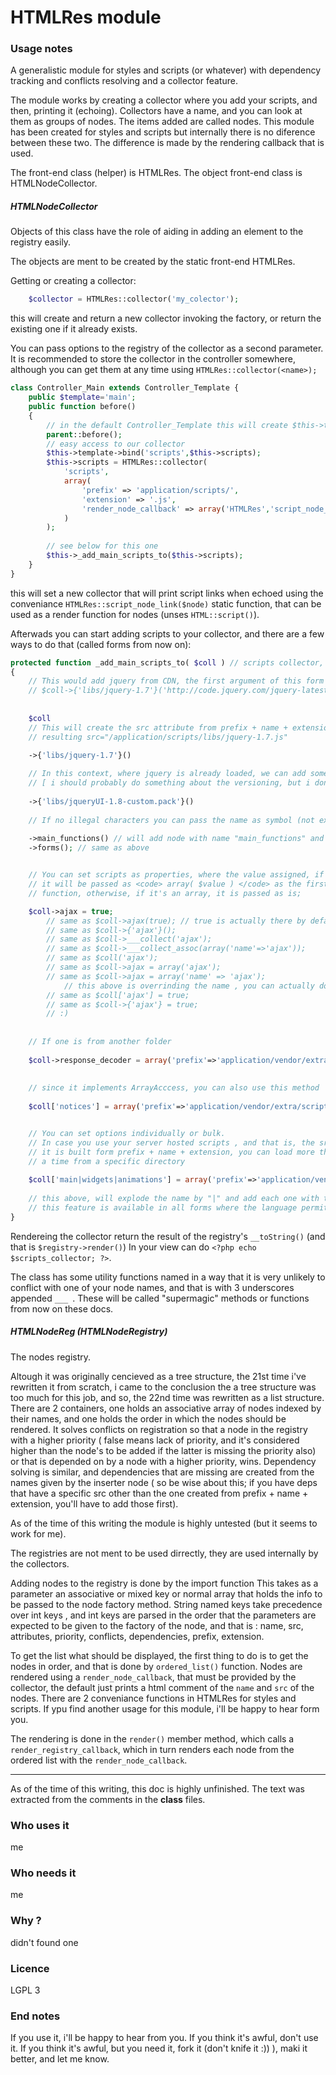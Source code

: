 # HTMLRes module


### Usage notes

A generalistic module for styles and scripts (or whatever) with dependency tracking and conflicts
resolving and a collector feature.

The module works by creating a collector where you add your scripts, and then, printing it (echoing).
Collectors have a name, and you can look at them as groups of nodes. The items added are called nodes.
This module has been created for styles and scripts but internally there is no diference between these two.
The difference is made by the rendering callback that is used.

The front-end class (helper) is HTMLRes.
The object front-end class is HTMLNodeCollector.

##### HTMLNodeCollector

Objects of this class have the role of aiding in adding an element to the registry easily.

The objects are ment to be created by the static front-end HTMLRes.

Getting or creating a collector:

```php
	$collector = HTMLRes::collector('my_colector');
```
<!---` -->

this will create and return a new collector invoking the factory, or return the existing one if it already exists.

You can pass options to the registry of the collector as a second parameter.
It is recommended to store the collector in the controller somewhere, although you can get
them at any time using  `` HTMLRes::collector(<name>); ``

```php
class Controller_Main extends Controller_Template {
	public $template='main';
	public function before()
	{
		// in the default Controller_Template this will create $this->template as a View object
		parent::before();
		// easy access to our collector
		$this->template->bind('scripts',$this->scripts);
		$this->scripts = HTMLRes::collector(
			'scripts',
			array(
				'prefix' => 'application/scripts/',
				'extension' => '.js',
				'render_node_callback' => array('HTMLRes','script_node_link')
			)
		);
		
		// see below for this one
		$this->_add_main_scripts_to($this->scripts);
	}
}
```
<!---` -->

this will set a new collector that will print script links when echoed using the conveniance
`` HTMLRes::script_node_link($node) `` static function, that can be used as a render function
for nodes (unses `` HTML::script() ``).


Afterwads you can start adding scripts to your collector, and there are a few ways
to do that (called forms from now on):

```php
protected function _add_main_scripts_to( $coll ) // scripts collector, see above
{
	// This would add jquery from CDN, the first argument of this form is the source
	// $coll->{'libs/jquery-1.7'}('http://code.jquery.com/jquery-latest.pack.js')
	
	
	$coll
	// This will create the src attribute from prefix + name + extension
	// resulting src="/application/scripts/libs/jquery-1.7.js"
	
	->{'libs/jquery-1.7'}()

	// In this context, where jquery is already loaded, we can add something that depends on it
	// [ i should probably do something about the versioning, but i don't see the point yet ]
	
	->{'libs/jqueryUI-1.8-custom.pack'}()
	
	// If no illegal characters you can pass the name as symbol (not expression as above)
	
	->main_functions() // will add node with name "main_functions" and default parameters
	->forms(); // same as above


	// You can set scripts as properties, where the value assigned, if it's not an array,
	// it will be passed as <code> array( $value ) </code> as the first argument to the collector
	// function, otherwise, if it's an array, it is passed as is;

	$coll->ajax = true;
		// same as $coll->ajax(true); // true is actually there by default, so it's unneeded
		// same as $coll->{'ajax'}();
		// same as $coll->___collect('ajax');
		// same as $coll->___collect_assoc(array('name'=>'ajax'));
		// same as $coll('ajax');
		// same as $coll->ajax = array('ajax');
		// same as $coll->ajax = array('name' => 'ajax');
			// this above is overrinding the name , you can actually do $coll->add = array('name'=>'ajax');
		// same as $coll['ajax'] = true;
		// same as $coll->{'ajax'} = true;
		// :)
	
	
	// If one is from another folder
	
	$coll->response_decoder = array('prefix'=>'application/vendor/extra/scripts/');
	
	
	// since it implements ArrayAcccess, you can also use this method
	
	$coll['notices'] = array('prefix'=>'application/vendor/extra/scripts/');


	// You can set options individually or bulk.
	// In case you use your server hosted scripts , and that is, the src parameter is set to true and
	// it is built form prefix + name + extension, you can load more than one script at
	// a time from a specific directory
	
	$coll['main|widgets|animations'] = array('prefix'=>'application/vendor/ads/scripts/');
	
	// this above, will explode the name by "|" and add each one with the parameters passed;
	// this feature is available in all forms where the language permits it ( all except symbol calls);
}
```
<!---` -->

Rendereing the collector return the result of the registry's `` __toString() `` (and that is `` $registry->render() ``)
In your view can do `` <?php echo $scripts_collector; ?> ``.

The class has some utility functions named in a way that it is very unlikely to
conflict with one of your node names, and that is with 3 underscores appended  ``___ ``.
These will be called "supermagic" methods or functions from now on these docs.


##### HTMLNodeReg (HTMLNodeRegistry)

The nodes registry.

Altough it was originally cencieved as a tree structure, the 21st time i've rewritten it from
scratch, i came to the conclusion the a tree structure was too much for this job, and so,
the 22nd time was rewritten as a list structure.
There are 2 containers, one holds an associative array of nodes indexed by their names, and one
holds the order in which the nodes should be rendered. It solves conflicts on registration so that
a node in the registry with a higher priority ( false means lack of priority, and it's considered
higher than the node's to be added if the latter is missing the priority also) or that is depended
on by a node with a higher priority, wins. Dependency solving is similar, and dependencies that
are missing are created from the names given by the inserter node ( so be wise about this; if you
have deps that have a specific src other than the one created from prefix + name + extension,
you'll have to add those first).

As of the time of this writing the module is highly untested (but it seems to work for me).

The registries are not ment to be used dirrectly, they are used internally by the collectors.

Adding nodes to the registry is done by the import function
This takes as a parameter an associative or mixed key or normal array that holds the info to be
passed to the node factory method. String named keys take precedence over int keys , and int keys
are parsed in the order that the parameters are expected to be given to the factory of the node,
and that is : name, src, attributes, priority, conflicts, dependencies, prefix, extension.

To get the list what should be displayed, the first thing to do is to get the nodes in order,
and that is done by `` ordered_list() `` function. Nodes are rendered using a `` render_node_callback ``,
that must be provided by the collector, the default just prints a html comment of the `` name `` and `` src ``
of the nodes. There are 2 conveniance functions in HTMLRes for styles and scripts. If ypu find another
usage for this module, i'll be happy to hear form you.

The rendering is done in the `` render() `` member method, which calls a `` render_registry_callback ``, which
in turn renders each node from the ordered list with the `` render_node_callback ``.

-------------------

As of the time of this writing, this doc is highly unfinished.
The text was extracted from the comments in the __class__ files.



### Who uses it

me



### Who needs it

me



### Why ?

didn't found one



### Licence

LGPL 3



### End notes

If you use it, i'll be happy to hear from you.
If you think it's awful, don't use it.
If you think it's awful, but you need it, fork it (don't knife it :)) ), maki it better, and let me know.

